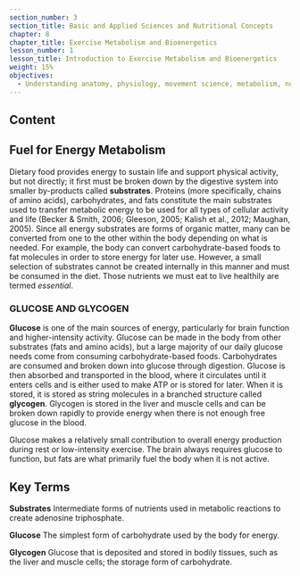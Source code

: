 ```yaml
---
section_number: 3
section_title: Basic and Applied Sciences and Nutritional Concepts
chapter: 8
chapter_title: Exercise Metabolism and Bioenergetics
lesson_number: 1
lesson_title: Introduction to Exercise Metabolism and Bioenergetics
weight: 15%
objectives:
  - Understanding anatomy, physiology, movement science, metabolism, nutrition, and supplementation.
---
```


## Content
## Fuel for Energy Metabolism

Dietary food provides energy to sustain life and support physical activity, but not directly; it first must be broken down by the digestive system into smaller by-products called **substrates**. Proteins (more specifically, chains of amino acids), carbohydrates, and fats constitute the main substrates used to transfer metabolic energy to be used for all types of cellular activity and life (Becker & Smith, 2006; Gleeson, 2005; Kalish et al., 2012; Maughan, 2005). Since all energy substrates are forms of organic matter, many can be converted from one to the other within the body depending on what is needed. For example, the body can convert carbohydrate-based foods to fat molecules in order to store energy for later use. However, a small selection of substrates cannot be created internally in this manner and must be consumed in the diet. Those nutrients we must eat to live healthily are termed *essential*.

### GLUCOSE AND GLYCOGEN

**Glucose** is one of the main sources of energy, particularly for brain function and higher-intensity activity. Glucose can be made in the body from other substrates (fats and amino acids), but a large majority of our daily glucose needs come from consuming carbohydrate-based foods. Carbohydrates are consumed and broken down into glucose through digestion. Glucose is then absorbed and transported in the blood, where it circulates until it enters cells and is either used to make ATP or is stored for later. When it is stored, it is stored as string molecules in a branched structure called **glycogen**. Glycogen is stored in the liver and muscle cells and can be broken down rapidly to provide energy when there is not enough free glucose in the blood.

Glucose makes a relatively small contribution to overall energy production during rest or low-intensity exercise. The brain always requires glucose to function, but fats are what primarily fuel the body when it is not active.

## Key Terms

**Substrates**
Intermediate forms of nutrients used in metabolic reactions to create adenosine triphosphate.

**Glucose**
The simplest form of carbohydrate used by the body for energy.

**Glycogen**
Glucose that is deposited and stored in bodily tissues, such as the liver and muscle cells; the storage form of carbohydrate.